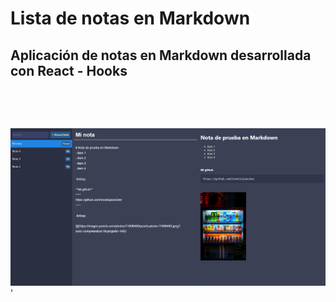 # Lista de notas en  Markdown

## Aplicación de notas en Markdown desarrollada con React - Hooks

&nbsp; 

&nbsp; 

![](./src/img/notas-markdown.png)'